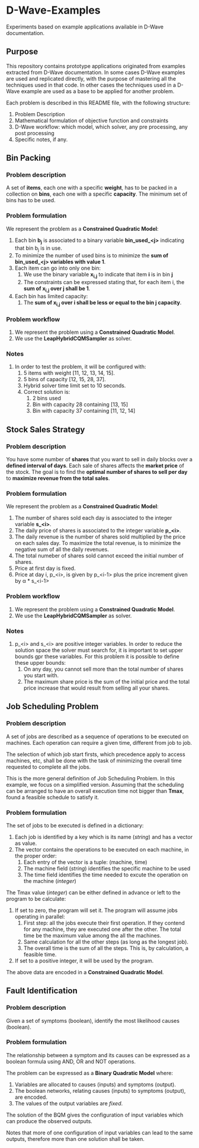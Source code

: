 # D-Wave-Examples
Experiments based on example applications available in D-Wave documentation.
## Purpose
This repository contains prototype applications originated from examples extracted from D-Wave documentation. In some cases D-Wave examples are used and replicated directly, with the purpose of mastering all the techniques used in that code. In other cases the techniques used in a D-Wave example are used as a base to be applied for another problem.

Each problem is described in this README file, with the following structure:
1. Problem Description
1. Mathematical formulation of objective function and constraints
1. D-Wave workflow: which model, which solver, any pre processing, any post processing
1. Specific notes, if any.
## Bin Packing
### Problem description
A set of **items**, each one with a specific **weight**, has to be packed in a collection on **bins**, each one with a specific **capacity**. The minimum set of bins has to be used.
### Problem formulation
We represent the problem as a **Constrained Quadratic Model**:
1. Each bin **b<sub>j</sub>** is associated to a binary variable **bin_used_\<j\>** indicating that bin b<sub>j</sub> is in use.
1. To minimize the number of used bins is to minimize the **sum of bin_used_\<j\> variables with value 1**.
1. Each item can go into only one bin:
    1. We use the binary variable **x<sub>i,j</sub>** to indicate that item **i** is in bin **j**
    1. The constraints can be expressed stating that, for each item i, the **sum of x<sub>i,j</sub> over j shall be 1**.
1. Each bin has limited capacity:
    1. The **sum of x<sub>i,j</sub> over i shall be less or equal to the bin j capacity**.
### Problem workflow
1. We represent the problem using a **Constrained Quadratic Model**.
1. We use the **LeapHybridCQMSampler** as solver.
### Notes
1. In order to test the problem, it will be configured with:
    1. 5 items with weight [11, 12, 13, 14, 15].
    1. 5 bins of capacity [12, 15, 28, 37].
    1. Hybrid solver time limit set to 10 seconds.
    1. Correct solution is:
        1. 2 bins used
        1. Bin with capacity 28 containing [13, 15]
        1. Bin with capacity 37 containing [11, 12, 14]
## Stock Sales Strategy
### Problem description
You have some number of **shares** that you want to sell in daily blocks over a **defined interval of days**. Each sale of shares affects the **market price** of the stock. The goal is to find the **optimal number of shares to sell per day** to **maximize revenue from the total sales**.
### Problem formulation
We represent the problem as a **Constrained Quadratic Model**:
1. The  number of shares sold each day is associated to the integer variable **s_\<i\>**.
1. The daily price of shares is associated to the integer variable **p_\<i\>**.
1. The daily revenue is the number of shares sold multiplied by the price on each sales day. To maximize the total revenue, is to minimize the negative sum of all the daily revenues.
1. The total numeber of shares sold cannot exceed the initial number of shares.
1. Price at first day is fixed.
1. Price at day i, p_\<i\>, is given by p_\<i-1\> plus the price increment given by &alpha; * s_\<i-1\>
### Problem workflow
1. We represent the problem using a **Constrained Quadratic Model**.
1. We use the **LeapHybridCQMSampler** as solver.
### Notes
1. p_\<i\> and s_\<i\> are positive integer variables. In order to reduce the solution space the solver must search for, it is important to set upper bounds gpr these variables. For this problem it is possible to define these upper bounds:
    1.  On any day, you cannot sell more than the total number of shares you start with.
    1. The maximum share price is the sum of the initial price and the total price increase that would result from selling all your shares.

## Job Scheduling Problem
### Problem description
A set of jobs are described as a sequence of operations to be executed on machines. Each operation can require a given time, different from job to job.

The selection of which job start firsts, which precedence apply to access machines, etc, shall be done with the task of minimizing the overall time requested to complete all the jobs.

This is the more general definition of Job Scheduling Problem. In this example, we focus on a simplified version. Assuming that the scheduling can be arranged to have an overall execution time not bigger than **Tmax**, found a feasible schedule to satisfy it.

### Problem formulation
The set of jobs to be executed is defined in a dictionary:
1. Each job is identified by a key which is its name (*string*) and has a vector as value.
1. The vector contains the operations to be executed on each machine, in the proper order:
    1. Each entry of the vector is a tuple: (machine, time)
    1. The machine field (*string*) identifies the specific machine to be used
    1. The time field identifies the time needed to excute the operation on the machine (*integer*)

The Tmax value (*integer*) can be either defined in advance or left to the program to be calculate:
1. If set to zero, the program will set it. The program will assume jobs operating in parallel:
    1. First step: all the jobs execute their first operation. If they contend for any machine, they are executed one after the other. The total time be the maximum value among the all the machines.
    1. Same calculation for all the other steps (as long as the longest job).
    1. The overall time is the sum of all the steps. This is, by calculation, a feasible time.
1. If set to a positive integer, it will be used by the program.

The above data are encoded in a **Constrained Quadratic Model**.

## Fault Identification
### Problem description
Given a set of symptoms (boolean), identify the most likelihood causes (boolean).
### Problem formulation
The relationship between a symptom and its causes can be expressed as a boolean formula using AND, OR and NOT operations.

The problem can be expressed as a **Binary Quadratic Model** where:
1. Variables are allocated to  causes (inputs) and symptoms (output).
1. The boolean networks, relating causes (inputs) to symptoms (output), are encoded.
1. The values of the output variables are *fixed*.

The solution of the BQM gives the configuration of input variables which can produce the observed outputs.

Notes that more of one configuration of input variables can lead to the same outputs, therefore more than one solution shall be taken.